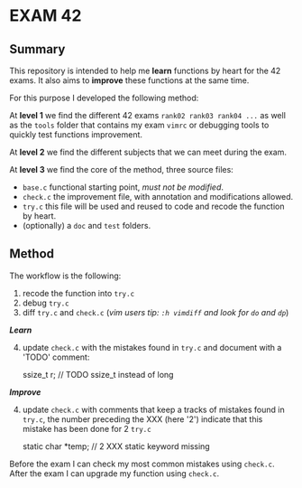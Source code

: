 
#           EXAM 42

## Summary 

This repository is intended to help me **learn** functions by heart for the 42 exams.
It also aims to **improve** these functions at the same time.

For this purpose I developed the following method:

At **level 1** we find the different 42 exams `rank02 rank03 rank04 ...` as well
as the `tools` folder that contains my exam `vimrc` or debugging tools to quickly test functions improvement.

At **level 2** we find the different subjects that we can meet during the exam.

At **level 3** we find the core of the method, three source files:
- `base.c` functional starting point, *must not be modified*.
- `check.c` the improvement file, with annotation and modifications allowed.
- `try.c` this file will be used and reused to code and recode the function by
  heart.
- (optionally) a `doc` and `test` folders.

## Method 

The workflow is the following:
1. recode the function into `try.c`
2. debug `try.c`
3. diff `try.c` and `check.c` (*vim users tip: `:h vimdiff` and look for `do` and `dp`*)

***Learn***

4. update `check.c` with the mistakes found in `try.c` and document with a
  'TODO' comment:

      ssize_t r; // TODO ssize_t instead of long

***Improve***

4. update `check.c` with comments that keep a tracks of mistakes found in
  `try.c`, the number preceding the XXX (here '2') indicate that this mistake
  has been done for 2 `try.c`

      static char *temp; // 2 XXX static keyword missing

Before the exam I can check my most common mistakes using `check.c`.
After the exam I can upgrade my function using `check.c`.
